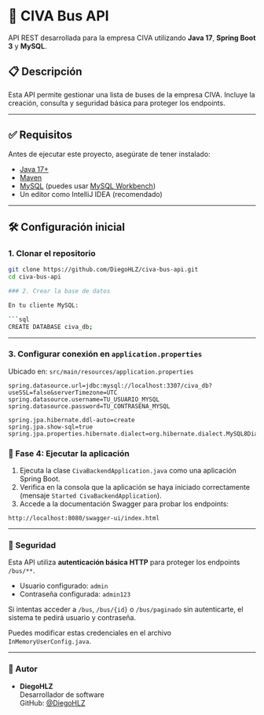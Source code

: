 # 🚌 CIVA Bus API

API REST desarrollada para la empresa CIVA utilizando **Java 17**, **Spring Boot 3** y **MySQL**.

## 📋 Descripción

Esta API permite gestionar una lista de buses de la empresa CIVA. Incluye la creación, consulta y seguridad básica para proteger los endpoints.

---

## ✅ Requisitos

Antes de ejecutar este proyecto, asegúrate de tener instalado:

- [Java 17+](https://www.oracle.com/java/technologies/javase-downloads.html)
- [Maven](https://maven.apache.org/)
- [MySQL](https://www.mysql.com/) (puedes usar [MySQL Workbench](https://dev.mysql.com/downloads/workbench/))
- Un editor como IntelliJ IDEA (recomendado)

---

## 🛠️ Configuración inicial

### 1. Clonar el repositorio

```bash
git clone https://github.com/DiegoHLZ/civa-bus-api.git
cd civa-bus-api

### 2. Crear la base de datos

En tu cliente MySQL:

```sql
CREATE DATABASE civa_db;
```

---

### 3. Configurar conexión en `application.properties`

Ubicado en: `src/main/resources/application.properties`

```properties
spring.datasource.url=jdbc:mysql://localhost:3307/civa_db?useSSL=false&serverTimezone=UTC
spring.datasource.username=TU_USUARIO_MYSQL
spring.datasource.password=TU_CONTRASENA_MYSQL

spring.jpa.hibernate.ddl-auto=create
spring.jpa.show-sql=true
spring.jpa.properties.hibernate.dialect=org.hibernate.dialect.MySQL8Dialect
```

### 🚀 Fase 4: Ejecutar la aplicación

1. Ejecuta la clase `CivaBackendApplication.java` como una aplicación Spring Boot.
2. Verifica en la consola que la aplicación se haya iniciado correctamente (mensaje `Started CivaBackendApplication`).
3. Accede a la documentación Swagger para probar los endpoints:

```
http://localhost:8080/swagger-ui/index.html
```

---

### 🔐 Seguridad

Esta API utiliza **autenticación básica HTTP** para proteger los endpoints `/bus/**`.

- Usuario configurado: `admin`
- Contraseña configurada: `admin123`

Si intentas acceder a `/bus`, `/bus/{id}` o `/bus/paginado` sin autenticarte, el sistema te pedirá usuario y contraseña.

Puedes modificar estas credenciales en el archivo `InMemoryUserConfig.java`.

---

### 👤 Autor

- **DiegoHLZ**  
  Desarrollador de software  
  GitHub: [@DiegoHLZ](https://github.com/DiegoHLZ)
